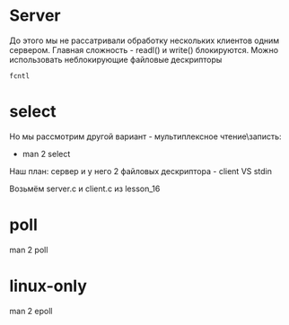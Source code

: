 # Server
До этого мы не рассатривали обработку нескольких клиентов одним сервером.
Главная сложность - readl() и write() блокируются. 
Можно использовать неблокирующие файловые дескрипторы
```
fcntl
```

# select
Но мы рассмотрим другой вариант - мультиплексное чтение\записть:
* man 2 select

Наш план: сервер и у него 2 файловых дескриптора - client VS stdin

Возьмём server.c и client.c из lesson_16


# poll

man 2 poll

# linux-only 
man 2 epoll
